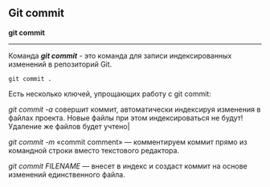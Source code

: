 ## Git commit

**git commit**

___

 Команда _**git commit**_ - это команда для записи индексированных изменений в репозиторий Git.

 ```bash=
 git commit .
 ```

 Есть несколько ключей, упрощающих работу с git commit:


_git commit -a_  совершит коммит, автоматически индексируя изменения в файлах
проекта. Новые файлы при этом индексироваться не будут! Удаление же файлов
будет учтено|

_git commit -m_ «commit comment» — комментируем коммит прямо из командной строки
вместо текстового редактора.

_git commit FILENAME_ — внесет в индекс и создаст коммит на основе изменений
единственного файла.